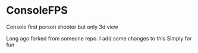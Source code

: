 # ConsoleFPS
Console first person shooter but only 3d view

Long ago forked from someone repo.
I add some changes to this
Simply for fun
